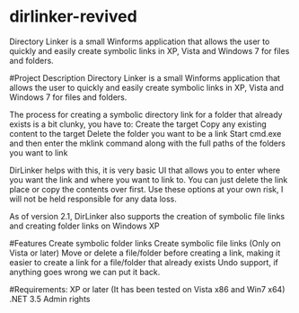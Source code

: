 # dirlinker-revived
Directory Linker is a small Winforms application that allows the user to quickly and easily create symbolic links in XP, Vista and Windows 7 for files and folders.

#Project Description
Directory Linker is a small Winforms application that allows the user to quickly and easily create symbolic links in XP, Vista and Windows 7 for files and folders. 

The process for creating a symbolic directory link for a folder that already exists is a bit clunky, you have to:
Create the target
Copy any existing content to the target
Delete the folder you want to be a link
Start cmd.exe and then enter the mklink command along with the full paths of the folders you want to link

DirLinker helps with this, it is very basic UI that allows you to enter where you want the link and where you want to link to. You can just delete the link place or copy the contents over first. Use these options at your own risk, I will not be held responsible for any data loss.

As of version 2.1, DirLinker also supports the creation of symbolic file links and creating folder links on Windows XP 

#Features
Create symbolic folder links
Create symbolic file links (Only on Vista or later)
Move or delete a file/folder before creating a link, making it easier to create a link for a file/folder that already exists
Undo support, if anything goes wrong we can put it back.

#Requirements:
XP or later (It has been tested on Vista x86 and Win7 x64)
.NET 3.5
Admin rights
